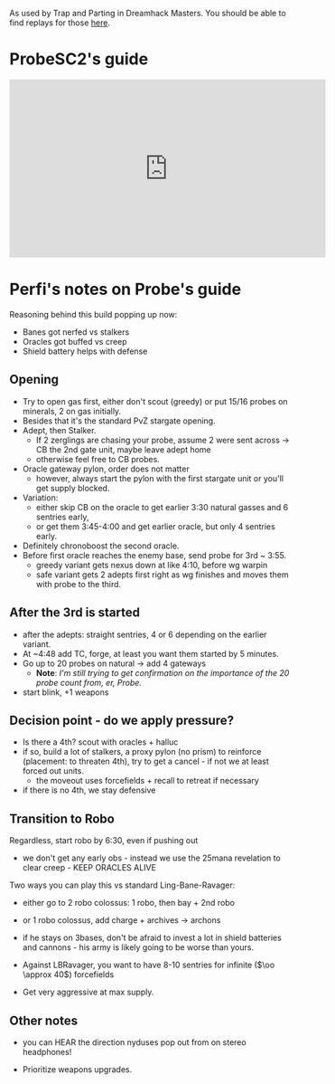 <!--
.. title: PvZ Stalker-Sentry-Colossus WoL Style
.. slug: pvz-stalker-sentry-colossus-wol-style
.. date: 2020-07-25 14:05:00 UTC
.. tags: pvz, stalker, colossus, macro, probesc2
.. category: Topical
.. link: https://www.youtube.com/watch?v=WIc4oFVLjA4
.. description: 
.. type: text
-->

As used by Trap and Parting in Dreamhack Masters. You should be able to find replays for those [here](https://drive.google.com/drive/folders/1lOYMZR-BwqE4Lha6upOZyuvbOeJ42HAl).

# ProbeSC2's guide

<iframe width="560" height="315" src="https://www.youtube.com/embed/WIc4oFVLjA4" frameborder="0" allow="accelerometer; autoplay; encrypted-media; gyroscope; picture-in-picture" allowfullscreen></iframe>

# Perfi's notes on Probe's guide

Reasoning behind this build popping up now:

* Banes got nerfed vs stalkers
* Oracles got buffed vs creep
* Shield battery helps with defense

## Opening

* Try to open gas first, either don't scout (greedy) or put 15/16 probes on minerals, 2 on gas initially.
* Besides that it's the standard PvZ stargate opening.
* Adept, then Stalker.
    * If 2 zerglings are chasing your probe, assume 2 were sent across -> CB the 2nd gate unit, maybe leave adept home
    * otherwise feel free to CB probes.
* Oracle gateway pylon, order does not matter
    * however, always start the pylon with the first stargate unit or you'll get supply blocked.
* Variation:
    * either skip CB on the oracle to get earlier 3:30 natural gasses and 6 sentries early,
    * or get them 3:45-4:00 and get earlier oracle, but only 4 sentries early.
* Definitely chronoboost the second oracle.
* Before first oracle reaches the enemy base, send probe for 3rd ~ 3:55.
    * greedy variant gets nexus down at like 4:10, before wg warpin
    * safe variant gets 2 adepts first right as wg finishes and moves them with probe to the third.

## After the 3rd is started

* after the adepts: straight sentries, 4 or 6 depending on the earlier variant.
* At ~4:48 add TC, forge, at least you want them started by 5 minutes.
* Go up to 20 probes on natural -> add 4 gateways
    * **Note**: *I'm still trying to get confirmation on the importance of the 20 probe count from, er, Probe.*
* start blink, +1 weapons

## Decision point - do we apply pressure?

* Is there a 4th? scout with oracles + halluc
* if so, build a lot of stalkers, a proxy pylon (no prism) to reinforce (placement: to threaten 4th), try to get a cancel - if not we at least forced out units.
    * the moveout uses forcefields + recall to retreat if necessary
* if there is no 4th, we stay defensive

## Transition to Robo

Regardless, start robo by 6:30, even if pushing out

* we don't get any early obs - instead we use the 25mana revelation to clear creep - KEEP ORACLES ALIVE 

Two ways you can play this vs standard Ling-Bane-Ravager:
* either go to 2 robo colossus: 1 robo, then bay + 2nd robo
* or 1 robo colossus, add charge + archives -> archons


* if he stays on 3bases, don't be afraid to invest a lot in shield batteries and cannons - his army is likely going to be worse than yours.
* Against LBRavager, you want to have 8-10 sentries for infinite ($\oo \approx 40$) forcefields
* Get very aggressive at max supply.

## Other notes

* you can HEAR the direction nyduses pop out from on stereo headphones!

* Prioritize weapons upgrades.
